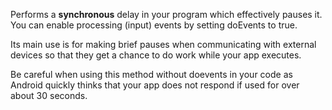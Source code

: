 Performs a **synchronous** delay in your program which effectively pauses it. You can enable processing (input) events by setting doEvents to <js nobox>true</js>.

Its main use is for making brief pauses when communicating with external devices so that they get a chance to do work while your app executes.

Be careful when using this method without doevents in your code as Android quickly thinks that your app does not respond if used for over about 30 seconds.
